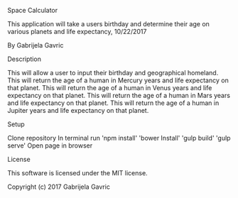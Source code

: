 Space Calculator

This application will take a users birthday and determine their age on various planets and life expectancy, 10/22/2017

By Gabrijela Gavric

Description

This will allow a user to input their birthday and geographical homeland.
This will return the age of a human in Mercury years and life expectancy on that planet.
This will return the age of a human in Venus years and life expectancy on that planet.
This will return the age of a human in Mars years and life expectancy on that planet.
This will return the age of a human in Jupiter years and life expectancy on that planet.

Setup

Clone repository
In terminal run
'npm install'
'bower Install'
'gulp build'
'gulp serve'
Open page in browser

License

This software is licensed under the MIT license.

Copyright (c) 2017 Gabrijela Gavric
